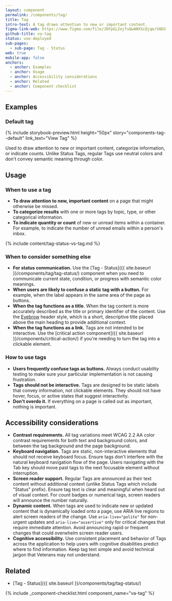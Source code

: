 ```yaml
---
layout: component
permalink: /components/tag/
title: Tag
intro-text: A tag draws attention to new or important content.
figma-link-web: https://www.figma.com/file/JDFpGLIojfuQwANXScQjqe/VADS-Component-Examples?type=design&node-id=1295%3A9688&mode=design&t=gIDFGH785CqLb8c6-1
github-title: va-tag
status: use-deployed
sub-pages:
  - sub-page: Tag - Status
web: true
mobile-app: false
anchors:
  - anchor: Examples
  - anchor: Usage
  - anchor: Accessibility considerations
  - anchor: Related
  - anchor: Component checklist
---
```


## Examples

### Default tag

{% include storybook-preview.html height="50px" story="components-tag--default" link_text="View Tag" %}

Used to draw attention to new or important content, categorize information, or indicate counts. Unlike Status Tags, regular Tags use neutral colors and don't convey semantic meaning through color.

## Usage

### When to use a tag

* **To draw attention to new, important content** on a page that might otherwise be missed.
* **To categorize results** with one or more tags by topic, type, or other categorical information.
* **To indicate quantity or count** of new or unread items within a container. For example, to indicate the number of unread emails within a person's inbox.

{% include content/tag-status-vs-tag.md %}

### When to consider something else

* **For status communication.** Use the [Tag - Status]({{ site.baseurl }}/components/tag/tag-status/) component when you need to communicate current state, condition, or progress with semantic color meanings.
* **When users are likely to confuse a static tag with a button.** For example, when the label appears in the same area of the page as buttons.
* **When the tag functions as a title.** When the tag content is more accurately described as the title or primary identifier of the content. Use the [Eyebrow](https://design.va.gov/foundation/typography#eyebrow) header style, which is a short, descriptive title placed above the main heading to provide additional context.
* **When the tag functions as a link.** Tags are not intended to be interactive. Use the [critical action component]({{ site.baseurl }}/components/critical-action/) if you're needing to turn the tag into a clickable element.

### How to use tags

* **Users frequently confuse tags as buttons.** Always conduct usability testing to make sure your particular implementation is not causing frustration.
* **Tags should not be interactive.** Tags are designed to be static labels that convey information, not clickable elements. They should not have hover, focus, or active states that suggest interactivity.
* **Don't overdo it.** If everything on a page is called out as important, nothing is important.

## Accessibility considerations

* **Contrast requirements.** All tag variations meet WCAG 2.2 AA color contrast requirements for both text and background colors, and between the tag background and the page background.
* **Keyboard navigation.** Tags are static, non-interactive elements that should not receive keyboard focus. Ensure tags don't interfere with the natural keyboard navigation flow of the page. Users navigating with the Tab key should move past tags to the next focusable element without interruption.
* **Screen reader support.** Regular Tags are announced as their text content without additional context (unlike Status Tags which include "Status" prefix). Ensure tag text is clear and meaningful when heard out of visual context. For count badges or numerical tags, screen readers will announce the number naturally.
* **Dynamic content.** When tags are used to indicate new or updated content that is dynamically loaded onto a page, use ARIA live regions to alert screen readers of the change. Use `aria-live="polite"` for non-urgent updates and `aria-live="assertive"` only for critical changes that require immediate attention. Avoid announcing rapid or frequent changes that could overwhelm screen reader users.
* **Cognitive accessibility.** Use consistent placement and behavior of Tags across the application to help users with cognitive disabilities predict where to find information. Keep tag text simple and avoid technical jargon that Veterans may not understand.


## Related

* [Tag - Status]({{ site.baseurl }}/components/tag/tag-status/)

{% include _component-checklist.html component_name="va-tag" %}
